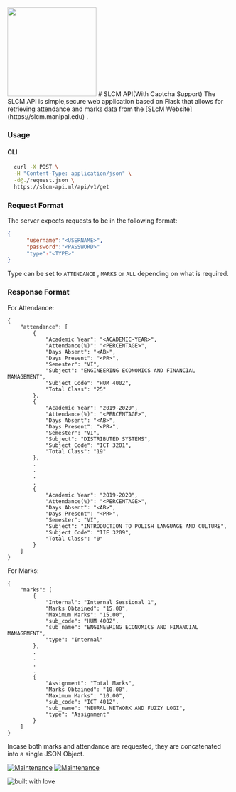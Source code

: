 
<img src="https://github.com/gokulp01/slcm_api/blob/master/images/mahelogo.png?raw=true" height="200" /> 			
# SLCM API(With Captcha Support)
The SLCM API is simple,secure web application based on Flask that allows for retrieving attendance and marks data from the [SLcM Website](https://slcm.manipal.edu) .

### Usage
#### CLI
``` bash
  curl -X POST \
  -H "Content-Type: application/json" \
  -d@./request.json \
  https://slcm-api.ml/api/v1/get
```
### Request Format 
The server expects requests to be in the following format: 

``` JSON
{
      "username":"<USERNAME>",
      "password":"<PASSWORD>"
      "type":"<TYPE>"
}
```
Type can be set to ```ATTENDANCE``` , ```MARKS``` or ```ALL``` depending on what is required.

### Response Format

For Attendance: 
``` 
{
    "attendance": [
        {
            "Academic Year": "<ACADEMIC-YEAR>",
            "Attendance(%)": "<PERCENTAGE>",
            "Days Absent": "<AB>",
            "Days Present": "<PR>",
            "Semester": "VI",
            "Subject": "ENGINEERING ECONOMICS AND FINANCIAL MANAGEMENT",
            "Subject Code": "HUM 4002",
            "Total Class": "25"
        },
        {
            "Academic Year": "2019-2020",
            "Attendance(%)": "<PERCENTAGE>",
            "Days Absent": "<AB>",
            "Days Present": "<PR>",
            "Semester": "VI",
            "Subject": "DISTRIBUTED SYSTEMS",
            "Subject Code": "ICT 3201",
            "Total Class": "19"
        },
        .
        .
        .
        .
        {
            "Academic Year": "2019-2020",
            "Attendance(%)": "<PERCENTAGE>",
            "Days Absent": "<AB>",
            "Days Present": "<PR>",
            "Semester": "VI",
            "Subject": "INTRODUCTION TO POLISH LANGUAGE AND CULTURE",
            "Subject Code": "IIE 3209",
            "Total Class": "0"
        }
    ]
}
```
For Marks:
``` 
{
    "marks": [
        {
            "Internal": "Internal Sessional 1",
            "Marks Obtained": "15.00",
            "Maximum Marks": "15.00",
            "sub_code": "HUM 4002",
            "sub_name": "ENGINEERING ECONOMICS AND FINANCIAL MANAGEMENT",
            "type": "Internal"
        },
        .
        .
        .
        .
        {
            "Assignment": "Total Marks",
            "Marks Obtained": "10.00",
            "Maximum Marks": "10.00",
            "sub_code": "ICT 4012",
            "sub_name": "NEURAL NETWORK AND FUZZY LOGI",
            "type": "Assignment"
        }
    ]
}
```

Incase both marks and attendance are requested, they are concatenated into a single JSON Object.

[![Maintenance](https://img.shields.io/maintenance/yes/2020?color=green&logo=github)](https://github.com/L3thal14)
[![Maintenance](https://img.shields.io/maintenance/yes/2020?color=green&logo=github)](https://github.com/gokulp01)


![built with love](https://forthebadge.com/images/badges/built-with-love.svg)

